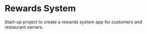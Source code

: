 # Rewards System
Start-up project to create a rewards system app for customers and restaurant owners.
